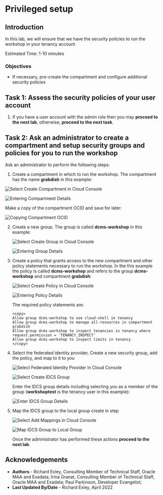 # Privileged setup

## Introduction

In this lab, we will ensure that we have the security policies to run the workshop in your tenancy account.

Estimated Time: 1-10 minutes

### Objectives

* If necessary, pre-create the compartment and configure additional security policies

## Task 1: Assess the security policies of your user account

1. If you have a user account with the admin role then you may **proceed to the next lab**, otherwise, **proceed to the next task**.

## Task 2: Ask an administrator to create a compartment and setup security groups and policies for you to run the workshop

Ask an administrator to perform the following steps:

1. Create a compartment in which to run the workshop.  The compartment has the name **grabdish** in this example:

  ![Select Create Compartment in Cloud Console](images/select-create-compartment.png " ")

  ![Entering Compartment Details](images/enter-compartment-details.png " ")

  Make a copy of the compartment OCID and save for later:

  ![Copying Compartment OCID](images/copy-compartment-ocid.png " ")

2. Create a new group.  The group is called **dcms-workshop** in this example:

   ![Select Create Group in Cloud Console](images/select-create-group.png " ")

   ![Entering Group Details](images/enter-group-details.png " ")

3. Create a policy that grants access to the new compartment and other policy statements necessary to run the workshop.  In the this example the policy is called **dcms-workshop** and refers to the group **dcms-workshop** and compartment **grabdish**:

   ![Select Create Policy in Cloud Console](images/select-create-policy.png " ")

   ![Entering Policy Details](images/enter-policy-details.png " ")

   The required policy statements are:

   ```
   <copy>
   Allow group dcms-workshop to use cloud-shell in tenancy
   Allow group dcms-workshop to manage all-resources in compartment grabdish
   Allow group dcms-workshop to inspect tenancies in tenancy where request.permission = 'TENANCY_INSPECT'
   Allow group dcms-workshop to inspect limits in tenancy
   </copy>
   ```

4. Select the federated identity provider, Create a new security group, add the policy, and map to it to you

   ![Select Federated Identity Provider in Cloud Console](images/select-identity-provider.png " ")

   ![Select Create IDCS Group](images/select-create-idcs-group.png " ")

   Enter the IDCS group details including selecting you as a member of the group (**workshoptest** is the tenancy user in this example):

   ![Enter IDCS Group Details](images/enter-idcs-group-details.png " ")

5. Map the IDCS group to the local group create in step

   ![Select Add Mappings in Cloud Console](images/select-add-mappings.png " ")

   ![Map IDCS Group to Local Group](images/enter-mapping-details.png " ")

   Once the administrator has performed these actions **proceed to the next lab**.

## Acknowledgements

* **Authors** - Richard Exley, Consulting Member of Technical Staff, Oracle MAA and Exadata; Irina Granat, Consulting Member of Technical Staff, Oracle MAA and Exadata; Paul Parkinson, Developer Evangelist;
* **Last Updated By/Date** - Richard Exley, April 2022
